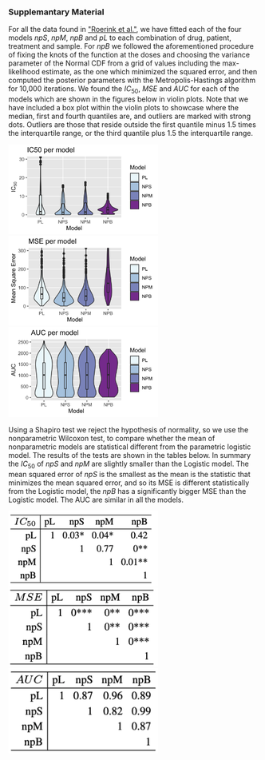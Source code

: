 ### Supplemantary Material

For all the data found in ["Roerink et al."](https://www.nature.com/articles/s41586-018-0024-3), we have fitted each of the four models *npS*, *npM*, *npB* and *pL* to each combination of drug, patient, treatment and sample. For *npB* we followed the aforementioned procedure of fixing the knots of the function at the doses and choosing the variance parameter of the Normal CDF from a grid of values including the max-likelihood estimate, as the one which minimized the squared error, and then computed the posterior parameters with the Metropolis-Hastings algorithm for 10,000 iterations. We found the $IC_{50}$, $MSE$ and $AUC$ for each of the models which are shown in the figures below in violin plots. Note that we have included a box plot within the violin plots to showcase where the median, first and fourth quantiles are, and outliers are marked with strong dots. Outliers are those that reside outside the first quantile minus 1.5 times the interquartile range, or the third quantile plus 1.5 the interquartile range. 

<img src="images/fig6.png" alt="drawing" style="width:300px;"/>
<img src="images/fig7.png" alt="drawing" style="width:300px;"/>
<img src="images/fig8.png" alt="drawing" style="width:300px;"/>

Using a Shapiro test we reject the hypothesis of normality, so we use the nonparametric Wilcoxon test, to compare whether the mean of nonparametric models are statistical different from the parametric logistic model. The results of the tests are shown in the tables below. In summary the $IC_{50}$ of *npS* and *npM* are slightly smaller than the Logistic model. The mean squared error of $npS$ is the smallest as the mean is the statistic that minimizes the mean squared error, and so its MSE is different statistically from the Logistic model, the *npB* has a significantly bigger MSE than the Logistic model. The AUC are similar in all the models. 

<img src="images/fig10.png" alt="drawing" style="width:300px;"/>

<img src="images/fig11.png" alt="drawing" style="width:300px;"/>

<img src="images/fig12.png" alt="drawing" style="width:300px;"/>
